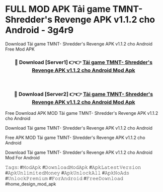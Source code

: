 # FULL MOD APK Tải game TMNT- Shredder's Revenge APK v1.1.2 cho Android - 3g4r9
Download Tải game TMNT- Shredder's Revenge APK v1.1.2 cho Android Free Mod APK

<div align="center">
<h3>🔴 Download [Server1] 👉👉 <a href="https://apk-comot.site?title=Tải_game_TMNT-_Shredder's_Revenge_APK_v1.1.2_cho_Android">Tải game TMNT- Shredder's Revenge APK v1.1.2 cho Android Mod Apk</a></h3><br>

<h3>🔴 Download [Server2] 👉👉 <a href="https://apk-comot.site?title=Tải_game_TMNT-_Shredder's_Revenge_APK_v1.1.2_cho_Android">Tải game TMNT- Shredder's Revenge APK v1.1.2 cho Android Mod Apk</a></h3>
</div>


Free Download APK MOD Tải game TMNT- Shredder's Revenge APK v1.1.2 cho Android

Download Tải game TMNT- Shredder's Revenge APK v1.1.2 cho Android 

Free APK MOD Tải game TMNT- Shredder's Revenge APK v1.1.2 cho Android 

Download Tải game TMNT- Shredder's Revenge APK v1.1.2 cho Android Mod For Android

𝚃𝚊𝚐𝚜: #𝙼𝚘𝚍𝙰𝚙𝚔 #𝙳𝚘𝚠𝚗𝚕𝚘𝚊𝚍𝙼𝚘𝚍𝙰𝚙𝚔 #𝙰𝚙𝚔𝙻𝚊𝚝𝚎𝚜𝚝𝚅𝚎𝚛𝚜𝚒𝚘𝚗 #𝙰𝚙𝚔𝚄𝚗𝚕𝚒𝚖𝚒𝚝𝚎𝚍𝙼𝚘𝚗𝚎𝚢 #𝙰𝚙𝚔𝚄𝚗𝚕𝚘𝚌𝚔𝙰𝚕𝚕 #𝙰𝚙𝚔𝙽𝚘𝙰𝚍𝚜 #𝚄𝚗𝚕𝚘𝚌𝚔𝙿𝚛𝚎𝚖𝚒𝚞𝚖 #𝙵𝚘𝚛𝙰𝚗𝚍𝚛𝚘𝚒𝚍 #𝙵𝚛𝚎𝚎𝙳𝚘𝚠𝚗𝚕𝚘𝚊𝚍 #home_design_mod_apk